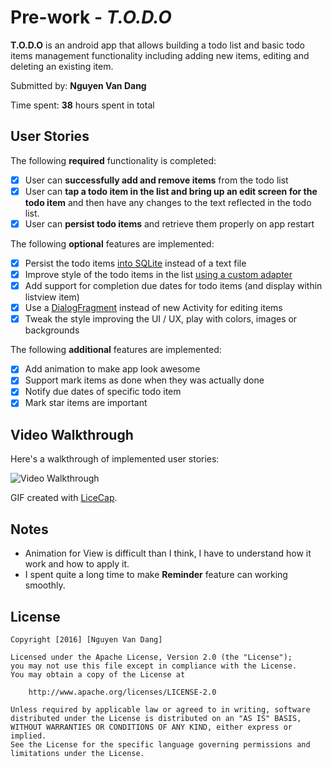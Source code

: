 # Pre-work - *T.O.D.O*

**T.O.D.O** is an android app that allows building a todo list and basic todo items management functionality including adding new items, editing and deleting an existing item.

Submitted by: **Nguyen Van Dang**

Time spent: **38** hours spent in total

## User Stories

The following **required** functionality is completed:

* [x] User can **successfully add and remove items** from the todo list
* [x] User can **tap a todo item in the list and bring up an edit screen for the todo item** and then have any changes to the text reflected in the todo list.
* [x] User can **persist todo items** and retrieve them properly on app restart

The following **optional** features are implemented:

* [x] Persist the todo items [into SQLite](http://guides.codepath.com/android/Persisting-Data-to-the-Device#sqlite) instead of a text file
* [x] Improve style of the todo items in the list [using a custom adapter](http://guides.codepath.com/android/Using-an-ArrayAdapter-with-ListView)
* [x] Add support for completion due dates for todo items (and display within listview item)
* [x] Use a [DialogFragment](http://guides.codepath.com/android/Using-DialogFragment) instead of new Activity for editing items
* [x] Tweak the style improving the UI / UX, play with colors, images or backgrounds

The following **additional** features are implemented:

* [x] Add animation to make app look awesome
* [x] Support mark items as done when they was actually done
* [x] Notify due dates of specific todo item
* [x] Mark star items are important

## Video Walkthrough 

Here's a walkthrough of implemented user stories:

<img src='http://i.imgur.com/link/to/your/gif/file.gif' title='Video Walkthrough' width='' alt='Video Walkthrough' />

GIF created with [LiceCap](http://www.cockos.com/licecap/).

## Notes

* Animation for View is difficult than I think, I have to understand how it work and how to apply it.
* I spent quite a long time to make **Reminder** feature can working smoothly.

## License

    Copyright [2016] [Nguyen Van Dang]

    Licensed under the Apache License, Version 2.0 (the "License");
    you may not use this file except in compliance with the License.
    You may obtain a copy of the License at

        http://www.apache.org/licenses/LICENSE-2.0

    Unless required by applicable law or agreed to in writing, software
    distributed under the License is distributed on an "AS IS" BASIS,
    WITHOUT WARRANTIES OR CONDITIONS OF ANY KIND, either express or implied.
    See the License for the specific language governing permissions and
    limitations under the License.
